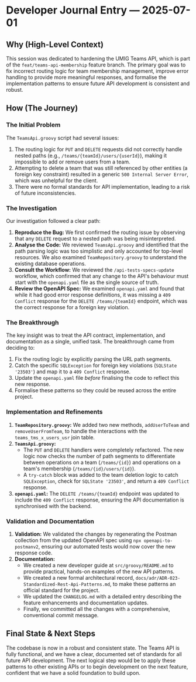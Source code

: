# Developer Journal Entry — 2025-07-01

## Why (High-Level Context)

This session was dedicated to hardening the UMIG Teams API, which is part of the `feat/teams-api-membership` feature branch. The primary goal was to fix incorrect routing logic for team membership management, improve error handling to provide more meaningful responses, and formalise the implementation patterns to ensure future API development is consistent and robust.

## How (The Journey)

### The Initial Problem

The `TeamsApi.groovy` script had several issues:

1. The routing logic for `PUT` and `DELETE` requests did not correctly handle nested paths (e.g., `/teams/{teamId}/users/{userId}`), making it impossible to add or remove users from a team.
2. Attempting to delete a team that was still referenced by other entities (a foreign key constraint) resulted in a generic `500 Internal Server Error`, which was unhelpful for the client.
3. There were no formal standards for API implementation, leading to a risk of future inconsistencies.

### The Investigation

Our investigation followed a clear path:

1. **Reproduce the Bug:** We first confirmed the routing issue by observing that any `DELETE` request to a nested path was being misinterpreted.
2. **Analyse the Code:** We reviewed `TeamsApi.groovy` and identified that the path parsing logic was too simplistic and only accounted for top-level resources. We also examined `TeamRepository.groovy` to understand the existing database operations.
3. **Consult the Workflow:** We reviewed the `/api-tests-specs-update` workflow, which confirmed that any change to the API's behaviour must start with the `openapi.yaml` file as the single source of truth.
4. **Review the OpenAPI Spec:** We examined `openapi.yaml` and found that while it had good error response definitions, it was missing a `409 Conflict` response for the `DELETE /teams/{teamId}` endpoint, which was the correct response for a foreign key violation.

### The Breakthrough

The key insight was to treat the API contract, implementation, and documentation as a single, unified task. The breakthrough came from deciding to:

1. Fix the routing logic by explicitly parsing the URL path segments.
2. Catch the specific `SQLException` for foreign key violations (`SQLState '23503'`) and map it to a `409 Conflict` response.
3. Update the `openapi.yaml` file _before_ finalising the code to reflect this new response.
4. Formalise these patterns so they could be reused across the entire project.

### Implementation and Refinements

1. **`TeamRepository.groovy`:** We added two new methods, `addUserToTeam` and `removeUserFromTeam`, to handle the interactions with the `teams_tms_x_users_usr` join table.
2. **`TeamsApi.groovy`:**
   - The `PUT` and `DELETE` handlers were completely refactored. The new logic now checks the number of path segments to differentiate between operations on a team (`/teams/{id}`) and operations on a team's membership (`/teams/{id}/users/{id}`).
   - A `try-catch` block was added to the team deletion logic to catch `SQLException`, check for `SQLState '23503'`, and return a `409 Conflict` response.
3. **`openapi.yaml`:** The `DELETE /teams/{teamId}` endpoint was updated to include the `409 Conflict` response, ensuring the API documentation is synchronised with the backend.

### Validation and Documentation

1. **Validation:** We validated the changes by regenerating the Postman collection from the updated OpenAPI spec using `npx openapi-to-postmanv2`, ensuring our automated tests would now cover the new response code.
2. **Documentation:**
   - We created a new developer guide at `src/groovy/README.md` to provide practical, hands-on examples of the new API patterns.
   - We created a new formal architectural record, `docs/adr/ADR-023-Standardized-Rest-Api-Patterns.md`, to make these patterns an official standard for the project.
   - We updated the `CHANGELOG.md` with a detailed entry describing the feature enhancements and documentation updates.
   - Finally, we committed all the changes with a comprehensive, conventional commit message.

## Final State & Next Steps

The codebase is now in a robust and consistent state. The Teams API is fully functional, and we have a clear, documented set of standards for all future API development. The next logical step would be to apply these patterns to other existing APIs or to begin development on the next feature, confident that we have a solid foundation to build upon.
